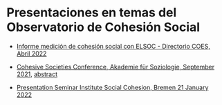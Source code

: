 # Presentaciones en temas del Observatorio de Cohesión Social


- [Informe medición de cohesión social con ELSOC - Directorio COES, Abril 2022](https://ocscoes.github.io/presentaciones/Presentación-informe-medicion.html)

- [Cohesive Societies Conference, Akademie für Soziologie, September 2021](https://ocscoes.github.io/presentaciones/presentation-cohesive-societies.html), [abstract](https://docs.google.com/document/d/15ryU7N8Qx-s7qJqbTJihF1WVvNhnszzyB_nmgxbf7SA/edit?usp=sharing)

- [Presentation Seminar Institute Social Cohesion, Bremen 21 January 2022](https://ocscoes.github.io/presentaciones/RISC-bremen-january2022.html)
